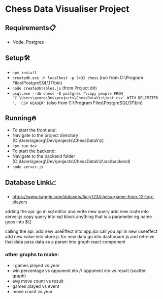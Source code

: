 # Chess Data Visualiser Project

## Requirements📋

-   Node, Postgres

## Setup🛠️

-   `npm install`
-   `createdb.exe -h localhost -p 5432 chess` (run from C:\Program
    Files\PostgreSQL\17\bin)
-   `node createDbTables.js` (from Project dir)
-   `psql.exe --db chess -U postgres "\copy people FROM 'C:\Users\georg\Dev\projects\ChessDataViz\test.csv' WITH DELIMITER ',' CSV HEADER"`
    (also from C:\Program Files\PostgreSQL\17\bin)

## Running🔥

-   To start the front end:
-   Navigate to the project directory (C:\Users\georg\Dev\projects\ChessDataViz)
-   `npm run dev`
-   To start the backend:
-   Navigate to the backend folder
    (C:\Users\georg\Dev\projects\ChessDataViz\src\backend)
-   `node server.js`

## Database Link📈

-   https://www.kaggle.com/datasets/liury123/chess-game-from-12-top-players

adding the api: go in sql editor and write new query add new route into
server.js copy query into sql block anything that is a parameter eg name goes
into ${}

calling the api: add new useEffect into app.jsx call you api in new useeffect
add new value into store.js for new data go into dashboard.js and retreive that
data pass data as a param into graph react component

### other graphs to make:

<!-- - ! win percentage vs game length (move count, 0-20, 21-40, 41-60, 61-80, 81-100, 100+) -->

-   ! games played vs year
-   win percentage vs opponent elo // opponent elo vs result (scatter graph)
-   avg move count vs result
-   games played vs event
-   move count vs year
